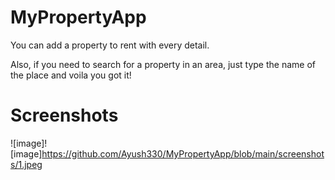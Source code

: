 # MyPropertyApp

You can add a property to rent with every detail.

Also, if you need to search for a property in an area, just type the name of the place and voila you got it!
 
# Screenshots

![image]![image]https://github.com/Ayush330/MyPropertyApp/blob/main/screenshots/1.jpeg
 
 
 
 
